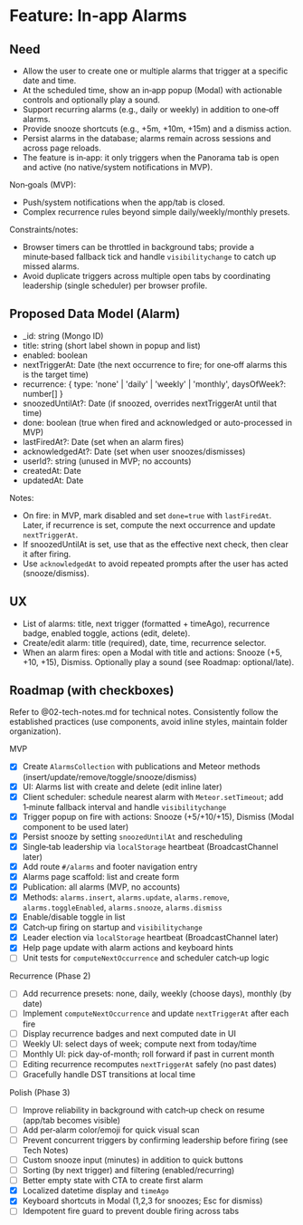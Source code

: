 # Feature: In‑app Alarms

## Need

- Allow the user to create one or multiple alarms that trigger at a specific date and time.
- At the scheduled time, show an in‑app popup (Modal) with actionable controls and optionally play a sound.
- Support recurring alarms (e.g., daily or weekly) in addition to one‑off alarms.
- Provide snooze shortcuts (e.g., +5m, +10m, +15m) and a dismiss action.
- Persist alarms in the database; alarms remain across sessions and across page reloads.
- The feature is in‑app: it only triggers when the Panorama tab is open and active (no native/system notifications in MVP).

Non‑goals (MVP):

- Push/system notifications when the app/tab is closed.
- Complex recurrence rules beyond simple daily/weekly/monthly presets.

Constraints/notes:

- Browser timers can be throttled in background tabs; provide a minute‑based fallback tick and handle `visibilitychange` to catch up missed alarms.
- Avoid duplicate triggers across multiple open tabs by coordinating leadership (single scheduler) per browser profile.

## Proposed Data Model (Alarm)

- _id: string (Mongo ID)
- title: string (short label shown in popup and list)
- enabled: boolean
- nextTriggerAt: Date (the next occurrence to fire; for one‑off alarms this is the target time)
- recurrence: { type: 'none' | 'daily' | 'weekly' | 'monthly', daysOfWeek?: number[] }
- snoozedUntilAt?: Date (if snoozed, overrides nextTriggerAt until that time)
- done: boolean (true when fired and acknowledged or auto-processed in MVP)
- lastFiredAt?: Date (set when an alarm fires)
- acknowledgedAt?: Date (set when user snoozes/dismisses)
- userId?: string (unused in MVP; no accounts)
- createdAt: Date
- updatedAt: Date

Notes:

- On fire: in MVP, mark disabled and set `done=true` with `lastFiredAt`. Later, if recurrence is set, compute the next occurrence and update `nextTriggerAt`.
- If snoozedUntilAt is set, use that as the effective next check, then clear it after firing.
- Use `acknowledgedAt` to avoid repeated prompts after the user has acted (snooze/dismiss).

## UX

- List of alarms: title, next trigger (formatted + timeAgo), recurrence badge, enabled toggle, actions (edit, delete).
- Create/edit alarm: title (required), date, time, recurrence selector.
- When an alarm fires: open a Modal with title and actions: Snooze (+5, +10, +15), Dismiss. Optionally play a sound (see Roadmap: optional/late).

## Roadmap (with checkboxes)

Refer to @02-tech-notes.md for technical notes.
Consistently follow the established practices (use components, avoid inline styles, maintain folder organization).

MVP

- [x] Create `AlarmsCollection` with publications and Meteor methods (insert/update/remove/toggle/snooze/dismiss)
- [x] UI: Alarms list with create and delete (edit inline later)
- [x] Client scheduler: schedule nearest alarm with `Meteor.setTimeout`; add 1‑minute fallback interval and handle `visibilitychange`
- [x] Trigger popup on fire with actions: Snooze (+5/+10/+15), Dismiss (Modal component to be used later)
- [x] Persist snooze by setting `snoozedUntilAt` and rescheduling
- [x] Single‑tab leadership via `localStorage` heartbeat (BroadcastChannel later)
- [x] Add route `#/alarms` and footer navigation entry
- [x] Alarms page scaffold: list and create form
- [x] Publication: all alarms (MVP, no accounts)
- [x] Methods: `alarms.insert`, `alarms.update`, `alarms.remove`, `alarms.toggleEnabled`, `alarms.snooze`, `alarms.dismiss`
- [x] Enable/disable toggle in list
- [x] Catch‑up firing on startup and `visibilitychange`
- [x] Leader election via `localStorage` heartbeat (BroadcastChannel later)
- [x] Help page update with alarm actions and keyboard hints
- [ ] Unit tests for `computeNextOccurrence` and scheduler catch‑up logic

Recurrence (Phase 2)

- [ ] Add recurrence presets: none, daily, weekly (choose days), monthly (by date)
- [ ] Implement `computeNextOccurrence` and update `nextTriggerAt` after each fire
- [ ] Display recurrence badges and next computed date in UI
- [ ] Weekly UI: select days of week; compute next from today/time
- [ ] Monthly UI: pick day-of-month; roll forward if past in current month
- [ ] Editing recurrence recomputes `nextTriggerAt` safely (no past dates)
- [ ] Gracefully handle DST transitions at local time

Polish (Phase 3)

- [ ] Improve reliability in background with catch‑up check on resume (app/tab becomes visible)
- [ ] Add per‑alarm color/emoji for quick visual scan
- [ ] Prevent concurrent triggers by confirming leadership before firing (see Tech Notes)
- [ ] Custom snooze input (minutes) in addition to quick buttons
- [ ] Sorting (by next trigger) and filtering (enabled/recurring)
- [ ] Better empty state with CTA to create first alarm
- [x] Localized datetime display and `timeAgo`
- [x] Keyboard shortcuts in Modal (1,2,3 for snoozes; Esc for dismiss)
- [ ] Idempotent fire guard to prevent double firing across tabs
